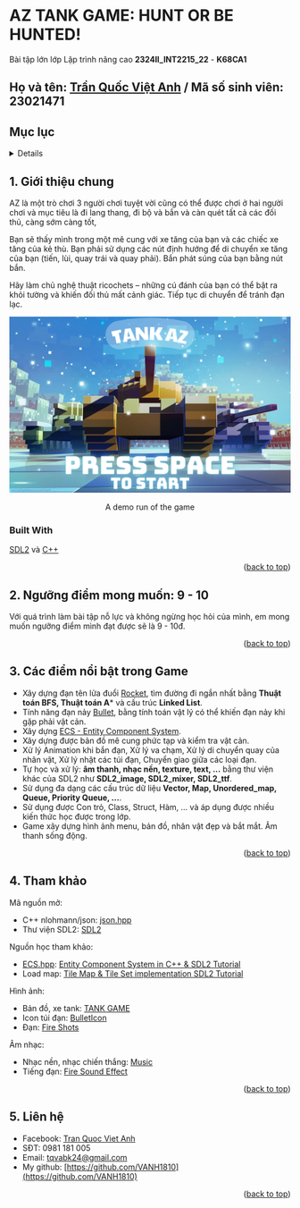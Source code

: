 # AZ TANK GAME: HUNT OR BE HUNTED!
Bài tập lớn lớp Lập trình nâng cao **2324II_INT2215_22** - **K68CA1**

## **Họ và tên: [Trần Quốc Việt Anh](https://github.com/VANH1810)** / **Mã số sinh viên: 23021471**


<div id="readme-top"></div>
<!-- TABLE OF CONTENTS -->

## Mục lục

<details>
  <ol>
    <li>
      <a href="#1-Giới-thiệu-chung">Giới thiệu chung</a>
      <ul>
        <li><a href="#built-with">Built With</a></li>
      </ul>
    </li>
    <li><a href="#2-ngưỡng-điểm-mong-muốn-9---10">Ngưỡng điểm mong muốn</a></li>
    <li>
      <a href="#3-Các-điểm-nổi-bật-trong-Game">Các điểm nổi bật trong Game</a>
    </li>
    <li><a href="#4-Tham-khảo">Tham khảo</a></li>
    <li><a href="#5-Liên-hệ">Liên hệ</a></li>
  </ol>
</details>

<!-- GENAERAL INFORMATION -->
## 1. Giới thiệu chung
AZ là một trò chơi 3 người chơi tuyệt vời cũng có thể được chơi ở hai người chơi và mục tiêu là đi lang thang, đi bộ và bắn và càn quét tất cả các đối thủ, càng sớm càng tốt,

Bạn sẽ thấy mình trong một mê cung với xe tăng của bạn và các chiếc xe tăng của kẻ thù.
Bạn phải sử dụng các nút định hướng để di chuyển xe tăng của bạn (tiến, lùi, quay trái và quay phải). Bắn phát súng của bạn bằng nút bắn.

Hãy làm chủ nghệ thuật ricochets – những cú đánh của bạn có thể bật ra khỏi tường và khiến đối thủ mất cảnh giác. Tiếp tục di chuyển để tránh đạn lạc.

<p align="center">
  <a href="https://youtu.be/ZCdxY4nwDTw">
    <img src="https://github.com/VANH1810/23021471_TranQuocVietAnh_Project/blob/bcf24f98ec9cf39b7e1330987cf96fd8172d23c9/assets/PlayScreen/StartScreen.png" alt="AZ TANK GAME: HUNT OR BE HUNTED!">
  </a>
</p>
<p align="center">A demo run of the game</p>

### Built With

[SDL2](https://www.libsdl.org/) và [C++](https://en.wikipedia.org/wiki/C%2B%2B)

<p align="right">(<a href="#readme-top">back to top</a>)</p>

## 2. Ngưỡng điểm mong muốn: 9 - 10
Với quá trình làm bài tập nỗ lực và không ngừng học hỏi của mình, em mong muốn ngưỡng điểm mình đạt được sẽ là 9 - 10đ.

<p align="right">(<a href="#readme-top">back to top</a>)</p>

## 3. Các điểm nổi bật trong Game
* Xây dựng đạn tên lửa đuổi [Rocket](../ECS/RocketComponent.hpp), tìm đường đi ngắn nhất bằng **Thuật toán BFS, Thuật toán A*** và cấu trúc **Linked List**.
* Tính năng đạn nảy [Bullet](../ECS/BulletComponent.hpp), bằng tính toán vật lý có thể khiến đạn nảy khi gặp phải vật cản.
* Xây dựng [ECS - Entity Component System](../ECS).
* Xây dựng được bản đồ mê cung phức tạp và kiểm tra vật cản.
* Xử lý Animation khi bắn đạn, Xử lý va chạm, Xử lý di chuyển quay của nhân vật, Xử lý nhặt các túi đạn, Chuyển giao giữa các loại đạn. 
* Tự học và xử lý: **âm thanh, nhạc nền, texture, text, ...** bằng thư viện khác của SDL2 như **SDL2_image, SDL2_mixer, SDL2_ttf**.
* Sử dụng đa dạng các cấu trúc dữ liệu **Vector, Map, Unordered_map, Queue, Priority Queue, ...**.
* Sử dụng được Con trỏ, Class, Struct, Hàm, ... và áp dụng được nhiều kiến thức học được trong lớp.
* Game xây dựng hình ảnh menu, bản đồ, nhân vật đẹp và bắt mắt. Âm thanh sống động.

<p align="right">(<a href="#readme-top">back to top</a>)</p>

## 4. Tham khảo
Mã nguồn mở:
* C++ nlohmann/json: [json.hpp](https://github.com/nlohmann/json)
* Thư viện SDL2: [SDL2](https://github.com/libsdl-org)

Nguồn học tham khảo:
* [ECS.hpp](../ECS/ECS.hpp): [Entity Component System in C++ & SDL2 Tutorial](https://youtu.be/XsvI8Sng6dk?si=P7hOq0MlMJT73rH6)
* Load map: [Tile Map & Tile Set implementation SDL2 Tutorial](https://youtu.be/FQOiFUl93lI?si=LVfmj7lZTyICDGDT)

Hình ảnh:
* Bản đồ, xe tank: [TANK GAME](https://zintoki.itch.io/ground-shaker)
* Icon túi đạn: [BulletIcon](https://www.iconfinder.com/icons)
* Đạn: [Fire Shots](https://free-game-assets.itch.io/free-2d-tank-game-assets)

Âm nhạc:
* Nhạc nền, nhạc chiến thắng: [Music](https://danistob.itch.io/sci-fi-adventure-music-pack)
* Tiếng đạn: [Fire Sound Effect](https://mixkit.co/free-sound-effects/tanks/)
<p align="right">(<a href="#readme-top">back to top</a>)</p>

<!-- CONTACT -->
## 5. Liên hệ

* Facebook: [Tran Quoc Viet Anh](https://www.facebook.com/quocvietanh.tran/)
* SĐT: 0981 181 005
* Email: tqvabk24@gmail.com
* My github: [https://github.com/VANH1810](https://github.com/VANH1810)

<p align="right">(<a href="#readme-top">back to top</a>)</p>
